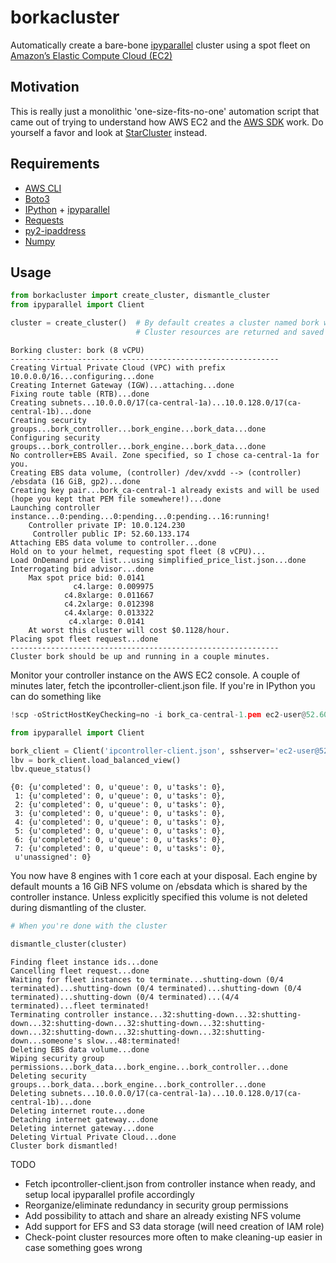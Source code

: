 # borkacluster
Automatically create a bare-bone [ipyparallel](https://github.com/ipython/ipyparallel) cluster using a spot fleet on [Amazon’s Elastic Compute Cloud (EC2)](https://aws.amazon.com/ec2/)

## Motivation
This is really just a monolithic 'one-size-fits-no-one' automation script that came out of trying to understand how AWS EC2 and the [AWS SDK](https://aws.amazon.com/sdk-for-python/) work. Do yourself a favor and look at [StarCluster](http://star.mit.edu/cluster/) instead.

## Requirements
* [AWS CLI](https://aws.amazon.com/cli/)
* [Boto3](https://aws.amazon.com/sdk-for-python/)
* [IPython](https://ipython.org/) + [ipyparallel](https://github.com/ipython/ipyparallel)
* [Requests](http://docs.python-requests.org/en/master/)
* [py2-ipaddress](https://pypi.python.org/pypi/py2-ipaddress)
* [Numpy](http://www.numpy.org)

## Usage

```python
from borkacluster import create_cluster, dismantle_cluster
from ipyparallel import Client

cluster = create_cluster()  # By default creates a cluster named bork with a fleet of 8 vCPU
			   				# Cluster resources are returned and saved in bork_ClusterResources.json

```

```
Borking cluster: bork (8 vCPU)
------------------------------------------------------------
Creating Virtual Private Cloud (VPC) with prefix 10.0.0.0/16...configuring...done
Creating Internet Gateway (IGW)...attaching...done
Fixing route table (RTB)...done
Creating subnets...10.0.0.0/17(ca-central-1a)...10.0.128.0/17(ca-central-1b)...done
Creating security groups...bork_controller...bork_engine...bork_data...done
Configuring security groups...bork_controller...bork_engine...bork_data...done
No controller+EBS Avail. Zone specified, so I chose ca-central-1a for you.
Creating EBS data volume, (controller) /dev/xvdd --> (controller) /ebsdata (16 GiB, gp2)...done
Creating key pair...bork_ca-central-1 already exists and will be used (hope you kept that PEM file somewhere!)...done
Launching controller instance...0:pending...0:pending...0:pending...16:running!
	Controller private IP: 10.0.124.230
	 Controller public IP: 52.60.133.174
Attaching EBS data volume to controller...done
Hold on to your helmet, requesting spot fleet (8 vCPU)...
Load OnDemand price list...using simplified_price_list.json...done
Interrogating bid advisor...done
	Max spot price bid: 0.0141
	          c4.large: 0.009975
	        c4.8xlarge: 0.011667
	        c4.2xlarge: 0.012398
	        c4.4xlarge: 0.013322
	         c4.xlarge: 0.0141
	At worst this cluster will cost $0.1128/hour.
Placing spot fleet request...done
------------------------------------------------------------
Cluster bork should be up and running in a couple minutes.
```

Monitor your controller instance on the AWS EC2 console. A couple of minutes later, fetch the ipcontroller-client.json file. If you're in IPython you can do something like
```python
!scp -oStrictHostKeyChecking=no -i bork_ca-central-1.pem ec2-user@52.60.133.174:/ebsdata/profile_bork/security/ipcontroller-client.json .

from ipyparallel import Client

bork_client = Client('ipcontroller-client.json', sshserver='ec2-user@52.60.133.174', sshkey='bork_ca-central-1.pem')
lbv = bork_client.load_balanced_view()
lbv.queue_status()
```

```
{0: {u'completed': 0, u'queue': 0, u'tasks': 0},
 1: {u'completed': 0, u'queue': 0, u'tasks': 0},
 2: {u'completed': 0, u'queue': 0, u'tasks': 0},
 3: {u'completed': 0, u'queue': 0, u'tasks': 0},
 4: {u'completed': 0, u'queue': 0, u'tasks': 0},
 5: {u'completed': 0, u'queue': 0, u'tasks': 0},
 6: {u'completed': 0, u'queue': 0, u'tasks': 0},
 7: {u'completed': 0, u'queue': 0, u'tasks': 0},
 u'unassigned': 0}
```

You now have 8 engines with 1 core each at your disposal. Each engine by default mounts a 16 GiB NFS volume on /ebsdata which is shared by the controller instance. Unless explicitly specified this volume is not deleted during dismantling of the cluster. 

```python
# When you're done with the cluster

dismantle_cluster(cluster)
```

```
Finding fleet instance ids...done
Cancelling fleet request...done
Waiting for fleet instances to terminate...shutting-down (0/4 terminated)...shutting-down (0/4 terminated)...shutting-down (0/4 terminated)...shutting-down (0/4 terminated)...(4/4 terminated)...fleet terminated!
Terminating controller instance...32:shutting-down...32:shutting-down...32:shutting-down...32:shutting-down...32:shutting-down...32:shutting-down...32:shutting-down...32:shutting-down...someone's slow...48:terminated!
Deleting EBS data volume...done
Wiping security group permissions...bork_data...bork_engine...bork_controller...done
Deleting security groups...bork_data...bork_engine...bork_controller...done
Deleting subnets...10.0.0.0/17(ca-central-1a)...10.0.128.0/17(ca-central-1b)...done
Deleting internet route...done
Detaching internet gateway...done
Deleting internet gateway...done
Deleting Virtual Private Cloud...done
Cluster bork dismantled!
```

TODO
* Fetch ipcontroller-client.json from controller instance when ready, and setup local ipyparallel profile accordingly
* Reorganize/eliminate redundancy in security group permissions
* Add possibility to attach and share an already existing NFS volume
* Add support for EFS and S3 data storage (will need creation of IAM role)
* Check-point cluster resources more often to make cleaning-up easier in case something goes wrong